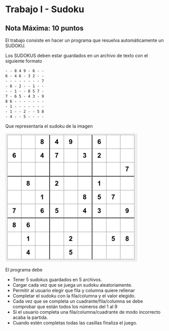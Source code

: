 # Trabajo I - Sudoku

## Nota Máxima: 10 puntos

El trabajo consiste en hacer un programa que resuelva automáticamente un SUDOKU. 

Los SUDOKUS deben estar guardados en un archivo de texto con el siguiente formato

```
- - 8 4 9 - 6 - -
6 - 4 6 - 3 2 - -
- - - - - - - - 7
- 8 - 2 - - 1 - -
- - 1 - - 8 5 7 -
7 - 6 5 - 4 3 - 9
8 6 - - - - - - -
- 1 - - - - - - -
- 1 - - 2 - - 5 8
- 4 - - 5 - - - - 
```
Que representaría el sudoku de la imagen

![Sudoku](./sudoku.png)

El programa debe 
  - Tener 5 sudokus guardados en 5 archivos.
  - Cargar cada vez que se juega un sudoku aleatoriamente.
  - Permitir al usuario elegir que fila y columna quiere rellenar
  - Completar el sudoku con la fila/columna y el valor elegido.
  - Cada vez que se completa un cuadrante/fila/columna se debe comprobar que están todos los números del 1 al 9
  - Si el usuario completa una fila/columna/cuadrante de modo incorrecto acaba la partida.
  - Cuando estén completas todas las casillas finaliza el juego.
